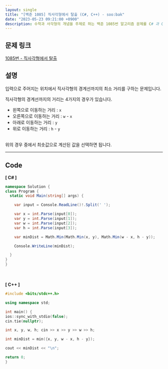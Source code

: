 ```yaml
---
layout: single
title: "[백준 1085] 직사각형에서 탈출 (C#, C++) - soo:bak"
date: "2023-05-23 09:21:00 +0900"
description: 수학과 사각형의 개념을 주제로 하는 백준 1085번 알고리즘 문제를 C# 과 C++ 로 풀이 및 해설
---
```


## 문제 링크
  [1085번 - 직사각형에서 탈출](https://www.acmicpc.net/problem/1085)

## 설명
입력으로 주어지는 위치에서 직사각형의 경계선까지의 최소 거리를 구하는 문제입니다. <br>

직사각형의 경계선까지의 거리는 4가지의 경우가 있습니다. <br>

- 왼쪽으로 이동하는 거리 : `x` <br>
- 오른쪽으로 이동하는 거리 : `w` - `x` <br>
- 아래로 이동하는 거리 : `y` <br>
- 위로 이동하는 거리 : `h` - `y` <br>

<br>
위의 경우 중에서 최솟값으로 계산된 값을 선택하면 됩니다. <br>

- - -

## Code
<b>[ C# ] </b>
<br>

  ```c#
namespace Solution {
  class Program {
    static void Main(string[] args) {

      var input = Console.ReadLine()!.Split(' ');

      var x = int.Parse(input[0]);
      var y = int.Parse(input[1]);
      var w = int.Parse(input[2]);
      var h = int.Parse(input[3]);

      var minDist = Math.Min(Math.Min(x, y), Math.Min(w - x, h - y));

      Console.WriteLine(minDist);

    }
  }
}
  ```
<br><br>
<b>[ C++ ] </b>
<br>

  ```c++
#include <bits/stdc++.h>

using namespace std;

int main() {
  ios::sync_with_stdio(false);
  cin.tie(nullptr);

  int x, y, w, h; cin >> x >> y >> w >> h;

  int minDist = min({x, y, w - x, h - y});

  cout << minDist << "\n";

  return 0;
}
  ```
